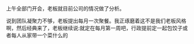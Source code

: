 上午全部门开会，老板就目前公司的情况做了分析。

说到团队凝聚力不够，老板提出每月一次聚餐。我正琢磨着这不是我们老板风格啊，然后经典来了，老板继续说:就定在每月第一周吧，行政提前定一起包饺子或者每人从家带一个菜什么的